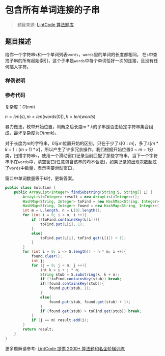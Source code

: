 # 包含所有单词连接的子串
 > 题目来源: [LintCode 算法题库](https://www.lintcode.com/problem/substring-with-concatenation-of-all-words/?utm_source=sc-github-wzz)
 ## 题目描述
 给你一个字符串`s`和一个单词列表`words`，`words`里的单词的长度都相同。 在`s`中查找子串的所有起始索引，这个子串是`words`中每个单词恰好一次的连接，且没有任何插入字符。
 ### 样例说明
 
 ### 参考代码
 复杂度：$O(nm)$

$n = len(s),m =  len(words[0]), k = len(words)$

暴力做法，枚举开始位置，判断之后长度$m*k$的子串是否由给定字符串集合组成，最坏复杂度为$O(nmk)$。

对于长度为$m$的字符串，0与m位置开始的区别，只在于少了$s[0:m]$，多了$s[m*k+1:(m+1)*k]$，所以产生了许多冗余操作。我们根据开始位置$0$ ~ $m-1$分类，扫描字符串`s`，使用一个滑动窗口记录当前匹配了那些字符串，当下一个字符串不在`words`中，清空窗口(任意包含该串的均不合法)，如果记录的出现次数超过了`words`中数量，表示需要滑动窗口，

窗口中单词数量等于k时，更新答案。
```java
public class Solution {
    public ArrayList<Integer> findSubstring(String S, String[] L) {
        ArrayList<Integer> result = new ArrayList<Integer>();
        HashMap<String, Integer> toFind = new HashMap<String, Integer>();
        HashMap<String, Integer> found = new HashMap<String, Integer>();
        int m = L.length, n = L[0].length();
        for (int i = 0; i < m; i ++){
            if (!toFind.containsKey(L[i])){
                toFind.put(L[i], 1);
            }
            else{
                toFind.put(L[i], toFind.get(L[i]) + 1);
            }
        }
        for (int i = 0; i <= S.length() - n * m; i ++){
            found.clear();
            int j;
            for (j = 0; j < m; j ++){
                int k = i + j * n;
                String stub = S.substring(k, k + n);
                if (!toFind.containsKey(stub)) break;
                if(!found.containsKey(stub)){
                    found.put(stub, 1);
                }
                else{
                    found.put(stub, found.get(stub) + 1);
                }
                if (found.get(stub) > toFind.get(stub)) break;
            }
            if (j == m) result.add(i);
        }
        return result;
    }
}
```
 更多题解请参考: [LintCode 提供 2000+ 算法题和名企阶梯训练](https://www.lintcode.com/problem/?utm_source=sc-github-wzz)